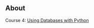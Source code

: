 ## About

Course 4: [Using Databases with Python](https://www.coursera.org/learn/python-databases) 
